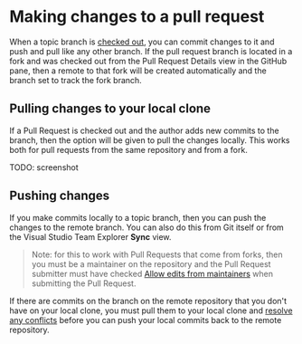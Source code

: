 # Making changes to a pull request

When a topic branch is [checked out](review-a-pull-request-in-visual-studio.md), you can commit changes to it and push and pull like any other branch. If the pull request branch is located in a fork and was checked out from the Pull Request Details view in the GitHub pane, then a remote to that fork will be created automatically and the branch set to track the fork branch.

## Pulling changes to your local clone

If a Pull Request is checked out and the author adds new commits to the branch, then the option will be given to pull the changes locally. This works both for pull requests from the same repository and from a fork.

TODO: screenshot

## Pushing changes

If you make commits locally to a topic branch, then you can push the changes to the remote branch. You can also do this from Git itself or from the Visual Studio Team Explorer **Sync** view.

> Note: for this to work with Pull Requests that come from forks, then you must be a maintainer on the repository and the Pull Request submitter must have checked [Allow edits from maintainers](https://help.github.com/articles/allowing-changes-to-a-pull-request-branch-created-from-a-fork/) when submitting the Pull Request.

If there are commits on the branch on the remote repository that you don't have on your local clone, you must pull them to your local clone and [resolve any conflicts](https://help.github.com/articles/addressing-merge-conflicts/) before you can push your local commits back to the remote repository.
